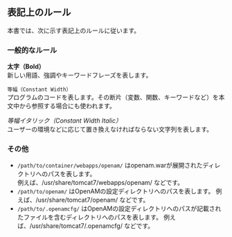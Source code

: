 ## 表記上のルール

本書では、次に示す表記上のルールに従います。

### 一般的なルール  

**太字（Bold）**  
新しい用語、強調やキーワードフレーズを表します。

`等幅（Constant Width）`  
プログラムのコードを表します。その断片（変数、関数、キーワードなど）を本文中から参照する場合にも使われます。

*等幅イタリック（Constant Width Italic）*  
ユーザーの環境などに応じて置き換えなければならない文字列を表します。

### その他  

- `/path/to/container/webapps/openam/` はopenam.warが展開されたディレクトリへのパスを表します。  
  例えば、/usr/share/tomcat7/webapps/openam/ などです。
- `/path/to/openam/` はOpenAMの設定ディレクトリへのパスを表します。
  例えば、/usr/share/tomcat7/openam/ などです。
- `/path/to/.openamcfg/` はOpenAMの設定ディレクトリへのパスが記載されたファイルを含むディレクトリへのパスを表します。
  例えば、/usr/share/tomcat7/.openamcfg/ などです。
